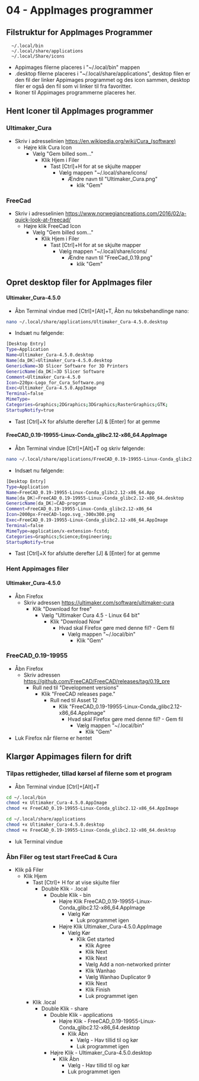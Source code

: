 # 04 - AppImages programmer

## Filstruktur for AppImages Programmer
```
  ~/.local/bin
  ~/.local/share/applications
  ~/.local/Share/icons
```  
* Appimages filerne placeres i "~/.local/bin" mappen  
* .desktop filerne placeres i "~/.local/share/applications", desktop filen er den fil der linker Appimages programmet og des icon sammen, desktop filer er også den fil som vi linker til fra favoritter.
* Ikoner til Appimages programmerne placeres her.
## Hent Iconer til AppImages programmer
### Ultimaker_Cura
* Skriv i adresselinien https://en.wikipedia.org/wiki/Cura_(software) 
  * Højre klik Cura Icon 
    * Vælg "Gem billed som..."
      * Klik Hjem i Filer
        * Tast [Ctrl]+H for at se skjulte mapper
          * Vælg mappen "~/.local/share/icons/
            * Ændre navn til "Ultimaker_Cura.png"
              * klik "Gem"
### FreeCad
* Skriv i adresselinien https://www.norwegiancreations.com/2016/02/a-quick-look-at-freecad/
  * Højre klik FreeCad Icon 
    * Vælg "Gem billed som..."
      * Klik Hjem i Filer
        * Tast [Ctrl]+H for at se skjulte mapper
          * Vælg mappen "~/.local/share/icons/
            * Ændre navn til "FreeCad_0.19.png"
              * klik "Gem"
## Opret desktop filer for AppImages filer
#### Ultimaker_Cura-4.5.0
* Åbn Terminal vindue med [Ctrl]+[Alt]+T,  Åbn nu teksbehandlinge nano:

```bash
nano ~/.local/share/applications/Ultimaker_Cura-4.5.0.desktop
```
* Indsæt nu følgende:
```bash
[Desktop Entry]
Type=Application
Name=Ultimaker_Cura-4.5.0.desktop
Name[da_DK]=Ultimaker_Cura-4.5.0.desktop
GenericName=3D Slicer Software for 3D Printers
GenericName[da_DK]=3D Slicer Software
Comment=Ultimaker_Cura-4.5.0
Icon=220px-Logo_for_Cura_Software.png
Exec=Ultimaker_Cura-4.5.0.AppImage
Terminal=false
MimeType=
Categories=Graphics;2DGraphics;3DGraphics;RasterGraphics;GTK;
StartupNotify=true
```
  * Tast [Ctrl]+X for afslutte derefter [J] & [Enter] for at gemme 

#### FreeCAD_0.19-19955-Linux-Conda_glibc2.12-x86_64.AppImage
* Åbn Terminal vindue [Ctrl]+[Alt]+T og skriv følgende:

```bash
nano ~/.local/share/applications/FreeCAD_0.19-19955-Linux-Conda_glibc2.12-x86_64.desktop
```
* Indsæt nu følgende:
```bash
[Desktop Entry]
Type=Application
Name=FreeCAD_0.19-19955-Linux-Conda_glibc2.12-x86_64.App
Name[da_DK]=FreeCAD_0.19-19955-Linux-Conda_glibc2.12-x86_64.desktop
GenericName[da_DK]=CAD-program
Comment=FreeCAD_0.19-19955-Linux-Conda_glibc2.12-x86_64
Icon=2000px-FreeCAD-logo.svg_-300x300.png
Exec=FreeCAD_0.19-19955-Linux-Conda_glibc2.12-x86_64.AppImage
Terminal=false
MimeType=application/x-extension-fcstd;
Categories=Graphics;Science;Engineering;
StartupNotify=true
```
  * Tast [Ctrl]+X for afslutte derefter [J] & [Enter] for at gemme 

### Hent Appimages filer
#### Ultimaker_Cura-4.5.0
* Åbn Firefox
  * Skriv adressen https://ultimaker.com/software/ultimaker-cura
    * Klik "Download for free"
      * Vælg "Ultimaker Cura 4.5 - Linux 64 bit"
        * Klik "Download Now"
          * Hvad skal Firefox gøre med denne fil? - Gem fil
            * Vælg mappen "~/.local/bin"
              * Klik "Gem"

### FreeCAD_0.19-19955
* Åbn Firefox
  * Skriv adressen https://github.com/FreeCAD/FreeCAD/releases/tag/0.19_pre
    * Rull ned til "Development versions" 
      * Klik "FreeCAD releases page."
        * Rull ned til Asset 12
          * Klik "FreeCAD_0.19-19955-Linux-Conda_glibc2.12-x86_64.AppImage"
            * Hvad skal Firefox gøre med denne fil? - Gem fil
              * Vælg mappen "~/.local/bin"
                * Klik "Gem"
* Luk Firefox når filerne er hentet





## Klargør Appimages filern for drift
### Tilpas rettigheder, tillad kørsel af filerne som et program
* Åbn Terminal vindue [Ctrl]+[Alt]+T
```bash
cd ~/.local/bin
chmod +x Ultimaker_Cura-4.5.0.AppImage
chmod +x FreeCAD_0.19-19955-Linux-Conda_glibc2.12-x86_64.AppImage

cd ~/.local/share/applications
chmod +x Ultimaker_Cura-4.5.0.desktop
chmod +x FreeCAD_0.19-19955-Linux-Conda_glibc2.12-x86_64.desktop
```
* luk Terminal vindue
### Åbn Filer og test start FreeCad & Cura
* Klik på Filer 
  * Klik Hjem
    * Tast [Ctrl]+ H for at vise skjulte filer
      * Double Klik - .local 
        * Double Klik - bin
          * Højre Klik FreeCAD_0.19-19955-Linux-Conda_glibc2.12-x86_64.AppImage
            * Vælg Kør
              * Luk programmet igen
          * Højre Klik Ultimaker_Cura-4.5.0.AppImage
            * Vælg Kør
              * Klik Get started
                * Klik Agree
                * Klik Next
                * Klik Next
                * Vælg Add a non-networked printer
                * Klik Wanhao
                * Vælg Wanhao Duplicator 9
                * Klik Next
                * Klik Finish
                * Luk programmet igen
    * Klik .local
      * Double Klik - share
        * Double Klik - applications
          * Højre Klik - FreeCAD_0.19-19955-Linux-Conda_glibc2.12-x86_64.desktop
            * Klik Åbn
              * Vælg - Hav tillid til og kør 
              * Luk programmet igen
        * Højre Klik - Ultimaker_Cura-4.5.0.desktop
            * Klik Åbn
              * Vælg - Hav tillid til og kør 
              * Luk programmet igen